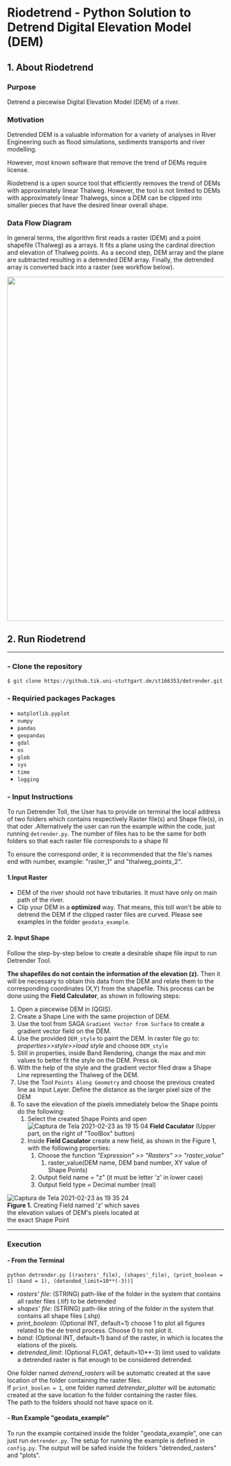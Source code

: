 # Riodetrend - Python Solution to Detrend Digital Elevation Model (DEM)


## 1. About Riodetrend

###  Purpose
Detrend a piecewise Digital Elevation Model (DEM) of a river.
### Motivation 
Detrended DEM is a valuable information for a variety of analyses in River Engineering
such as flood simulations, sediments transports and river modelling. 

However, most known software that remove the trend of DEMs require license. 

Riodetrend is a open source tool that efficiently removes the trend of DEMs with approximately linear Thalweg. However, the tool is not 
limited to DEMs with approximately linear Thalwegs, since a DEM can be clipped into smaller pieces that have the desired linear
overall shape.   
    

### Data Flow Diagram
In general terms, the algorithm first reads a raster (DEM) and a point shapefile (Thalweg) as a arrays. It fits a plane
using the cardinal direction and elevation of Thalweg points. As a second step, DEM array and the plane are subtracted resulting in a 
detrended DEM array. Finally, the detrended array is converted back into a raster (see workflow below).  
  
<img src="https://media.github.tik.uni-stuttgart.de/user/2363/files/537af300-751d-11eb-87ba-455bd7ca31ec" width = "800" />


## 2. Run Riodetrend
___

### - Clone the repository
    $ git clone https://github.tik.uni-stuttgart.de/st166353/detrender.git

### - Requiried packages Packages 
- `matplotlib.pyplot`
- `numpy`   
- `pandas`
- `geopandas`
- `gdal`
- `os`
- `glob`
- `sys`
- `time`
- `logging`

### - Input Instructions 
To run Detrender Toll, the User has to provide on terminal the local address of two folders
which contains respectively Raster file(s) and Shape file(s), in that oder 
.Alternatively the user can run the example within the code, just running `detrender.py`.
The number of files has to be the same for both folders so that each raster file corresponds to a shape fil 

To ensure the correspond order, it is recommended that the file's names end with number, example: "raster_1" and "thalweg_points_2".


#### 1.Input Raster

 - DEM of the river should not have tributaries. It must have only on main path of the river.
 - Clip your DEM in a **optimized**  way. That means, this toll won't be able to detrend the DEM
 if the clipped raster files are curved. Please see examples in the folder `geodata_example`.
 
#### 2. Input Shape 
Follow the step-by-step below to create a desirable shape file input to run Detrender Tool.

__The shapefiles do not contain the information of the elevation (z).__ 
Then it will be necessary to obtain this data from the DEM and relate them to the corresponding coordinates (X,Y)
from the shapefile. This process can be done using the **Field Calculator**, 
as shown in following steps:

1. Open a piecewise DEM in (QGIS).
1. Create a Shape Line with the same projection of DEM.
1. Use the tool from SAGA `Gradient Vector from Surface` to create a gradient vector field on the DEM.
1. Use the  provided `DEM_style` to paint the DEM. In raster file go to: _properties>>style>>load style_ and choose `DEM_style`
1. Still in properties, inside Band Rendering, change the max and min values to better fit the style on the DEM. Press ok. 
1. With the help of the style and the gradient vector filed draw a Shape Line representing the Thalweg of the DEM.
1. Use the Tool `Points Along Geometry` and choose the previous created line as Input Layer. Define the distance as the larger pixel size of the DEM
1. To save the elevation of the pixels immediately below the Shape points do the following: 
    1. Select the created Shape Points  and open ![Captura de Tela 2021-02-23 às 19 15 04](https://media.github.tik.uni-stuttgart.de/user/2363/files/afbc4080-760b-11eb-8d1b-e16be50c6df0) **Field Caculator** (Upper part, on the right of "ToolBox" button)
    1. Inside **Field Caculator** create a new field, as shown in the Figure 1, with the following properties:
        1. Choose the function _"Expression" >> "Rasters" >> "raster_value"_  
            1. raster_value(DEM name, DEM band number, XY value of Shape Points)  
        1. Output field name = "z" (it must be letter 'z' in lower case)
        1. Output field type = Decimal number (real)




![Captura de Tela 2021-02-23 às 19 35 24](https://media.github.tik.uni-stuttgart.de/user/2363/files/68837f00-760e-11eb-8b39-7c53e029cc8d) \
**Figure 1.** Creating Field named 'z' which saves \
the elevation values of DEM's pixels located at  
the exact Shape Point


----
### Execution
#### - From the Terminal



`python detrender.py [(rasters'_file),
                        (shapes'_file),
                        (print_boolean = 1)
                        (band = 1),
                        (detended_limit=10**(-3))]`
+ *rasters' file*: (STRING) path-like of the folder in the system that contains all 
raster files (.tif) to be detrended
+ *shapes' file*: (STRING) path-like string of the folder in the system that contains all 
shape files (.shp)
+ *print_boolean*: (Optional INT, default=1) choose 1 to plot all figures related to the de
trend process. Choose 0 to not plot it.
+ *band*: (Optional INT, default=1) band of the raster, in which is locates the elations of the pixels.
+ *detrended_limit*: (Optional FLOAT, default=10**-3) limit used to validate a detrended raster is flat enough 
to be considered detrended.
  
One folder named *detrend_rasters* will be automatic created at the save location of the 
folder containing the raster files.\
If `print_boolan = 1`, one folder named *detrender_plotter* will be automatic created at the save location fo the 
folder containing the raster files.\
The path to the folders should not have space on it.

  
#### - Run Example "geodata_example"
To run the example contained inside the folder "geodata_example", one can just run `detrender.py`. The setup 
for running the example is defined in `config.py`. The output will be safed inside the folders "detrended_rasters"
and "plots". 





